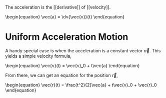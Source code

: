 The acceleration is the [[derivative]] of [[velocity]].

\begin{equation}
\vec{a} = \dv{\vec{v}}{t}
\end{equation}


# Uniform Acceleration Motion

A handy special case is when the acceleration is a constant vector $\vec{a}$. This yields a simple velocity formula,

\begin{equation}
\vec{v}(t) = \vec{v}_0 + t\vec{a}
\end{equation}

From there, we can get an equation for the position $\vec{r}$,

\begin{equation}
\vec{r}(t) = \frac{t^2}{2}\vec{a} + t\vec{v}_0 + \vec{r}_0
\end{equation}